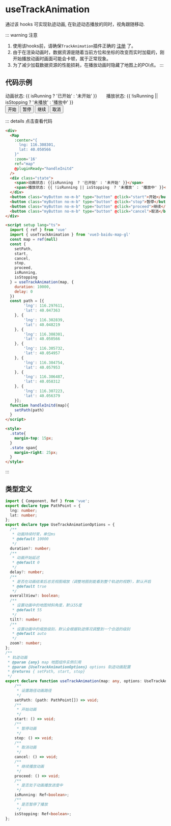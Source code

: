 # useTrackAnimation

通过该 hooks 可实现轨迹动画, 在轨迹动态播放的同时，视角跟随移动.

::: warning 注意
1. 使用该hooks前，请确保`TrackAnimation`插件正确的 [注册](../guide/#插件注册) 了。
2. 由于在渲染动画时，数据资源是随着当前方位和坐标的改变而实时加载的，刚开始播放动画时画面可能会卡顿，属于正常现象。
3. 为了减少加载数据资源的性能损耗，在播放动画时隐藏了地图上的POI点。
:::
## 代码示例

<div>
  <Map 
    :center="{
      lng: 116.308301,
      lat: 40.050566
    }"
    :zoom='16'
    ref="map" 
    @pluginReady="handleInitd"
  />
  <div class="state">
    <span>动画状态: {{ isRunning  ? '已开始' : '未开始' }}</span>
    <span>播放状态: {{ !isRunning || isStopping  ? '未播放' : '播放中' }}</span>
  </div>
  <button class="myButton no-m-b" type="button" @click="start">开始</button>
  <button class="myButton no-m-b" type="button" @click="stop">暂停</button>
  <button class="myButton no-m-b" type="button" @click="proceed">继续</button>
  <button class="myButton no-m-b" type="button" @click="cancel">取消</button>
</div>

<script setup lang="ts">
  import { ref } from 'vue'
  import { useTrackAnimation } from '../../../packages/hooks/useTrackAnimation'
  const map = ref(null)
  const { 
    setPath,
    start,
    cancel,
    stop,
    proceed,
    isRunning,
    isStopping
  } = useTrackAnimation(map, {
    duration:10000,
    delay:0
  })
  const path = [{
        'lng': 116.297611,
        'lat': 40.047363
    }, {
        'lng': 116.302839,
        'lat': 40.048219
    }, {
        'lng': 116.308301,
        'lat': 40.050566
    }, {
        'lng': 116.305732,
        'lat': 40.054957
    }, {
        'lng': 116.304754,
        'lat': 40.057953
    }, {
        'lng': 116.306487,
        'lat': 40.058312
    }, {
        'lng': 116.307223,
        'lat': 40.056379
    }];
  function handleInitd(map){
    
    setPath(path)
  }
</script>

<style>
  .state{
    margin-top: 15px;
  }
  .state span{
    margin-right: 25px;
  }
</style>

::: details 点击查看代码
```html
<div>
  <Map 
    :center="{
      lng: 116.308301,
      lat: 40.050566
    }"
    :zoom='16'
    ref="map" 
    @pluginReady="handleInitd"
  />
  <div class="state">
    <span>动画状态: {{isRunning  ? '已开始' : '未开始' }}</span>
    <span>播放状态: {{ !isRunning || isStopping  ? '未播放' : '播放中' }}</span>
  </div>
  <button class="myButton no-m-b" type="button" @click="start">开始</button>
  <button class="myButton no-m-b" type="button" @click="stop">暂停</button>
  <button class="myButton no-m-b" type="button" @click="proceed">继续</button>
  <button class="myButton no-m-b" type="button" @click="cancel">取消</button>
</div>

<script setup lang="ts">
  import { ref } from 'vue'
  import { useTrackAnimation } from 'vue3-baidu-map-gl'
  const map = ref(null)
  const { 
    setPath,
    start,
    cancel,
    stop,
    proceed,
    isRunning,
    isStopping
  } = useTrackAnimation(map, {
    duration: 10000,
    delay: 0
  })
  const path = [{
        'lng': 116.297611,
        'lat': 40.047363
    }, {
        'lng': 116.302839,
        'lat': 40.048219
    }, {
        'lng': 116.308301,
        'lat': 40.050566
    }, {
        'lng': 116.305732,
        'lat': 40.054957
    }, {
        'lng': 116.304754,
        'lat': 40.057953
    }, {
        'lng': 116.306487,
        'lat': 40.058312
    }, {
        'lng': 116.307223,
        'lat': 40.056379
    }];
  function handleInitd(map){
    setPath(path)
  }
</script>

<style>
  .state{
    margin-top: 15px;
  }
  .state span{
    margin-right: 25px;
  }
</style>
```
:::
## 类型定义

```ts
import { Component, Ref } from 'vue';
export declare type PathPoint = {
  lng: number;
  lat: number;
};
export declare type UseTrackAnimationOptions = {
  /**
   * 动画持续时常，单位ms
   * @default 10000
   */
  duration?: number;
  /**
   * 动画开始延迟
   * @default 0
   */
  delay?: number;
  /**
   * 是否在动画结束后总览视图缩放（调整地图到能看到整个轨迹的视野），默认开启
   * @default true
   */
  overallView?: boolean;
  /**
   * 设置动画中的地图倾斜角度，默认55度
   * @default 55
   */
  tilt?: number;
  /**
   * 设置动画中的缩放级别，默认会根据轨迹情况调整到一个合适的级别
   * @default auto
   */
  zoom?: number;
};
/**
 * 轨迹动画
 * @param {any} map 地图组件实例引用
 * @param {UseTrackAnimationOptions} options 轨迹动画配置
 * @returns { setPath, start, stop}
 */
export declare function useTrackAnimation(map: any, options: UseTrackAnimationOptions): {
    /**
     * 设置路径动画路径
     */
    setPath: (path: PathPoint[]) => void;
    /**
     * 开始动画
     */
    start: () => void;
    /**
     * 暂停动画
     */
    stop: () => void;
    /**
     * 取消动画
     */
    cancel: () => void;
    /**
     * 继续播放动画
     */
    proceed: () => void;
    /**
     * 是否处于动画播放进度中
     */
    isRunning: Ref<boolean>;
    /**
     * 是否暂停了播放
     */
    isStopping: Ref<boolean>;
};
```
